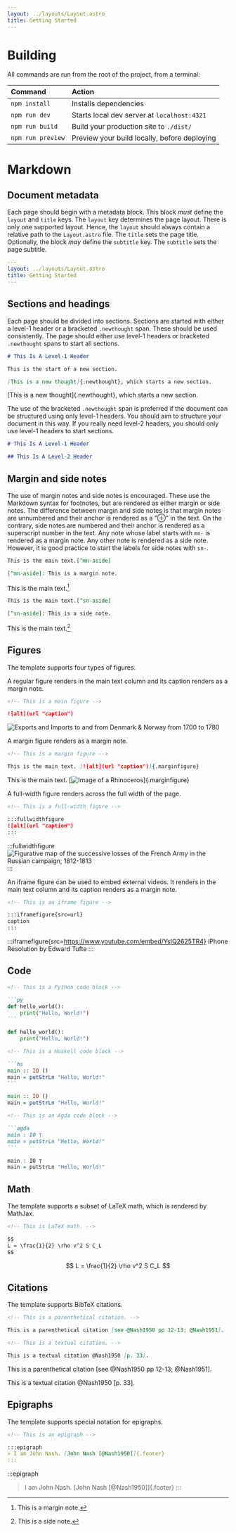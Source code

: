 ```yaml
---
layout: ../layouts/Layout.astro
title: Getting Started
---
```


# Building

All commands are run from the root of the project, from a terminal:

| Command           | Action                                       |
| :---------------- | :------------------------------------------- |
| `npm install`     | Installs dependencies                        |
| `npm run dev`     | Starts local dev server at `localhost:4321`  |
| `npm run build`   | Build your production site to `./dist/`      |
| `npm run preview` | Preview your build locally, before deploying |

# Markdown

## Document metadata

Each page should begin with a metadata block. This block _must_ define the `layout` and `title` keys. The `layout` key determines the page layout. There is only one supported layout. Hence, the `layout` should always contain a relative path to the `Layout.astro` file. The `title` sets the page title. Optionally, the block _may_ define the `subtitle` key. The `subtitle` sets the page subtitle.

```yaml
---
layout: ../layouts/Layout.astro
title: Getting Started
---
```

## Sections and headings

Each page should be divided into sections. Sections are started with either a level-1 header or a bracketed `.newthought` span. These should be used consistently. The page should either use level-1 headers or bracketed `.newthought` spans to start all sections.

```md
# This Is A Level-1 Header

This is the start of a new section.
```

```md
[This is a new thought]{.newthought}, which starts a new section.
```

[This is a new thought]{.newthought}, which starts a new section.

The use of the bracketed `.newthought` span is preferred if the document can be structured using only level-1 headers. You should aim to structure your document in this way. If you really need level-2 headers, you should only use level-1 headers to start sections.

```md
# This Is A Level-1 Header

## This Is A Level-2 Header
```

## Margin and side notes

The use of margin notes and side notes is encouraged. These use the Markdown syntax for footnotes, but are rendered as either margin or side notes. The difference between margin and side notes is that margin notes are unnumbered and their anchor is rendered as a "⊕" in the text. On the contrary, side notes are numbered and their anchor is rendered as a superscript number in the text. Any note whose label starts with `mn-` is rendered as a margin note. Any other note is rendered as a side note. However, it is good practice to start the labels for side notes with `sn-`.

```md
This is the main text.[^mn-aside]

[^mn-aside]: This is a margin note.
```

This is the main text.[^mn-aside]

[^mn-aside]: This is a margin note.

```md
This is the main text.[^sn-aside]

[^sn-aside]: This is a side note.
```

This is the main text.[^sn-aside]

[^sn-aside]: This is a side note.

## Figures

The template supports four types of figures.

A regular figure renders in the main text column and its caption renders as a margin note.

```md
<!-- This is a main figure -->

![alt](url "caption")
```

![Exports and Imports to and from Denmark & Norway from 1700 to 1780](../assets/exports-imports.png "From Edward Tufte, Visual Display of Quantitative Information, page 92.")

A margin figure renders as a margin note.

```md
<!-- This is a margin figure -->

This is the main text. [![alt](url "caption")]{.marginfigure}
```

This is the main text. [![Image of a Rhinoceros](../assets/rhino.png "This is a margin figure.")]{.marginfigure}

A full-width figure renders across the full width of the page.

```md
<!-- This is a full-width figure -->

:::fullwidthfigure
![alt](url "caption")
:::
```

:::fullwidthfigure
![Figurative map of the successive losses of the French Army in the Russian campaign, 1812-1813](../assets/napoleons-march.png)
:::

An iframe figure can be used to embed external videos. It renders in the main text column and its caption renders as a margin note.

```md
<!-- This is an iframe figure -->

:::iframefigure{src=url}
caption
:::
```

:::iframefigure{src=https://www.youtube.com/embed/YslQ2625TR4}
iPhone Resolution by Edward Tufte
:::

## Code

````md
<!-- This is a Python code block -->

```py
def hello_world():
    print("Hello, World!")
```
````

```py
def hello_world():
    print("Hello, World!")
```

````md
<!-- This is a Haskell code block -->

```hs
main :: IO ()
main = putStrLn "Hello, World!"
```
````

```hs
main :: IO ()
main = putStrLn "Hello, World!"
```

````md
<!-- This is an Agda code block -->

```agda
main : IO ⊤
main = putStrLn "Hello, World!"
```
````

```agda
main : IO ⊤
main = putStrLn "Hello, World!"
```

## Math

The template supports a subset of LaTeX math, which is rendered by MathJax.

```md
<!-- This is LaTeX math. -->

$$
L = \frac{1}{2} \rho v^2 S C_L
$$
```

$$
L = \frac{1}{2} \rho v^2 S C_L
$$

## Citations

The template supports BibTeX citations.

```md
<!-- This is a parenthetical citation. -->

This is a parenthetical citation [see @Nash1950 pp 12-13; @Nash1951].

<!-- This is a textual citation. -->

This is a textual citation @Nash1950 [p. 33].
```

This is a parenthetical citation [see @Nash1950 pp 12-13; @Nash1951].

This is a textual citation @Nash1950 [p. 33].

## Epigraphs

The template supports special notation for epigraphs.

```md
<!-- This is an epigraph -->

:::epigraph
> I am John Nash. [John Nash [@Nash1950]]{.footer}
:::
```

:::epigraph
> I am John Nash. [John Nash [@Nash1950]]{.footer}
:::
